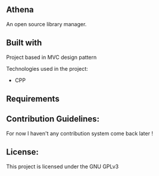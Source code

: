 ## Athena

An open source library manager.

## Built with

Project based in MVC design pattern

Technologies used in the project:

* CPP

## Requirements

## Contribution Guidelines:

For now I haven't any contribution system come back later !

## License:

This project is licensed under the GNU GPLv3
